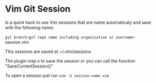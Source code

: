 # Vim Git Session

Is a quick hack to use Vim sessions that are name automaticaly and save with the following name:

`git branch`-`git repo name including organization or username`-session.vim

This sessions are saved at ~/.vim/sessions

The plugin map <leader>s to save the session or you can call the function "SaveCurrentSession()"

To open a session just run `vim -S session-name.vim`
